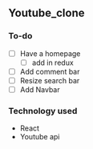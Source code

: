 ## Youtube_clone

### To-do
- [ ] Have a homepage
  - [ ] add in redux 
- [ ] Add comment bar
- [ ] Resize search bar
- [ ] Add Navbar

### Technology used
- React
- Youtube api
